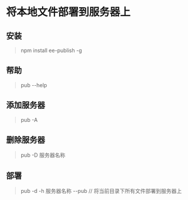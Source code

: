 # 将本地文件部署到服务器上 #

## 安装 ##
> npm install ee-publish -g

## 帮助 ##
> pub --help

## 添加服务器 ##
> pub -A

## 删除服务器 ##
> pub -D 服务器名称

## 部署 ##
> pub -d -h 服务器名称 --pub // 将当前目录下所有文件部署到服务器上